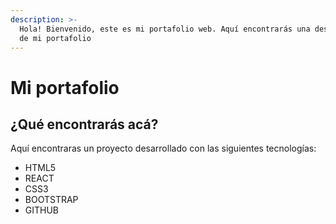 ```yaml
---
description: >-
  Hola! Bienvenido, este es mi portafolio web. Aquí encontrarás una descripción
  de mi portafolio
---
```


# Mi portafolio

## ¿Qué encontrarás acá?

Aquí encontraras un proyecto desarrollado con las siguientes tecnologías:

* HTML5
* REACT
* CSS3
* BOOTSTRAP
* GITHUB  


